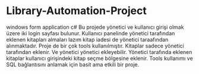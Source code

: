 # Library-Automation-Project
windows form application c#
Bu projede yönetici ve kullanıcı girişi olmak üzere iki login sayfası bulunur. Kullanıcı panelinde yönetici tarafından eklenen kitapları almaları lazım kitap iadesi de yönetici taraafından alınmaktadır. 
Proje de bir çok tools kullanılmıştır.
Kitaplar sadece yönetici tarafından eklenir. Ve yönetici yönetici ekleyebilir. Yönetici tarafında eklenen kitaplar kullanıcı girişindeki kitap seçme bölgesine eklenir. 
Tools kullanımı ve SQL bağlantısını anlamak için basit ama etkili bir proje.
